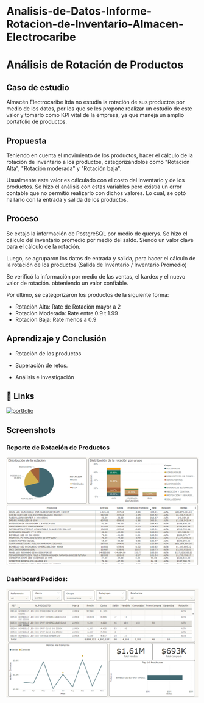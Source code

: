 # Analisis-de-Datos-Informe-Rotacion-de-Inventario-Almacen-Electrocaribe

# Análisis de Rotación de Productos

## Caso de estudio 

Almacén Electrocaribe ltda no estudia la rotación de sus productos por medio de los datos, por los que se les propone realizar un estudio de este valor y tomarlo como KPI vital de la empresa, ya que maneja un amplio portafolio de productos. 

## Propuesta
Teniendo en cuenta el movimiento de los productos, hacer el cálculo de la rotación de inventario a los productos, categorizándolos como "Rotación Alta", "Rotación moderada" y "Rotación baja".

Usualmente este valor es cálculado con el costo del inventario y de los productos. Se hizo el análisis con estas variables pero existía un error contable que no permitió realizarlo con dichos valores. Lo cual, se optó hallarlo con la entrada y salida de los productos.

## Proceso
Se extajo la información de PostgreSQL por medio de querys. Se hizo el cálculo del inventario promedio por medio del saldo. Siendo un valor clave para el cálculo de la rotación.

Luego, se agruparon los datos de entrada y salida, pera hacer el cálculo de la rotación de los productos (Salida de Inventario / Inventario Promedio)

Se verificó la información por medio de las ventas, el kardex y el nuevo valor de rotación. obteniendo un valor confiable.

Por último, se categorizaron los productos de la siguiente forma:

- Rotación Alta: Rate de Rotación mayor a 2
- Rotación Moderada: Rate entre 0.9 t 1.99
- Rotación Baja: Rate menos a 0.9

## Aprendizaje y Conclusión

- Rotación de los productos 

- Superación de retos. 

- Análisis e investigación

## 🔗 Links
[![portfolio](https://img.shields.io/badge/Documento:_Generación_visual_del_kardex-grey)](https://github.com/csanchezacev/Analisis-de-Datos-Informe-Rotacion-de-Inventario-Almacen-Electrocaribe/blob/main/Rotacion_Productos.ipynb)

## Screenshots

### Reporte de Rotación de Productos
<img src = "Screenshoot_Rotacion_Productos.png">


### Dashboard Pedidos:
<img src = "Screenshoot_dashboard_pedidos.png">


